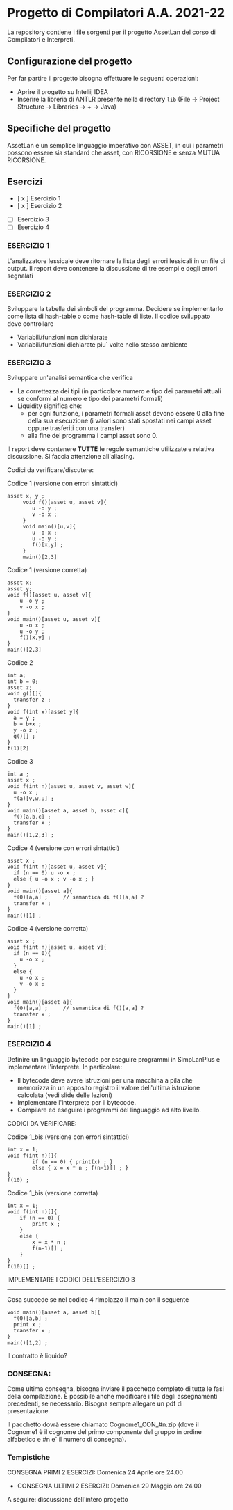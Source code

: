 # Progetto di Compilatori A.A. 2021-22
La repository contiene i file sorgenti per il progetto AssetLan del corso di Compilatori e Interpreti.

## Configurazione del progetto
Per far partire il progetto bisogna effettuare le seguenti operazioni:
- Aprire il progetto su Intellij IDEA
- Inserire la libreria di ANTLR presente nella directory `lib` (File -> Project Structure -> Libraries -> + -> Java) 

## Specifiche del progetto
AssetLan è un semplice linguaggio imperativo con ASSET, in cui i parametri possono essere sia standard che asset, con RICORSIONE e senza MUTUA RICORSIONE. 

## Esercizi

- [ x ] Esercizio 1
- [ x ] Esercizio 2
- [ ] Esercizio 3
- [ ] Esercizio 4

### ESERCIZIO 1
L'analizzatore lessicale deve ritornare la lista degli errori lessicali in un file 
di output. Il report deve contenere la discussione di tre esempi e degli errori segnalati

### ESERCIZIO 2
Sviluppare la tabella dei simboli del programma. Decidere se implementarlo come 
lista di hash-table o come hash-table di liste.
Il codice sviluppato deve controllare

- Variabili/funzioni non dichiarate
- Variabili/funzioni dichiarate piu` volte nello stesso ambiente 

### ESERCIZIO 3
Sviluppare un'analisi semantica che verifica 
- La correttezza dei tipi (in particolare numero e tipo dei parametri attuali se conformi al numero e tipo dei parametri formali)
- Liquidity significa che: 
   - per ogni funzione, i parametri formali asset devono essere 0 alla fine della sua esecuzione (i valori sono stati spostati nei campi asset oppure trasferiti con una transfer)
   - alla fine del programma i campi asset sono 0.

Il report deve contenere **TUTTE** le regole semantiche utilizzate e relativa discussione. Si faccia attenzione all'aliasing.

Codici da verificare/discutere:

Codice 1 (versione con errori sintattici)
```
asset x, y ;
     void f()[asset u, asset v]{
        u -o y ;
        v -o x ;
     }
     void main()[u,v]{
        u -o x ;
        u -o y ;
        f()[x,y] ;
     }
     main()[2,3]
```
Codice 1 (versione corretta)
```
asset x;
asset y;
void f()[asset u, asset v]{
    u -o y ;
    v -o x ;
}
void main()[asset u, asset v]{
    u -o x ;
    u -o y ;
    f()[x,y] ;
}
main()[2,3]
```
Codice 2
```
int a; 
int b = 0;
asset z;
void g()[]{
  transfer z ;
}
void f(int x)[asset y]{
  a = y ;
  b = b+x ;      
  y -o z ;
  g()[] ;
}
f(1)[2] 
```

Codice 3
```
int a ; 
asset x ;
void f(int n)[asset u, asset v, asset w]{ 
  u -o x ; 
  f(a)[v,w,u] ;
}
void main()[asset a, asset b, asset c]{
  f()[a,b,c] ;
  transfer x ;
}
main()[1,2,3] ;
```

Codice 4 (versione con errori sintattici)
```
asset x ;
void f(int n)[asset u, asset v]{ 
  if (n == 0) u -o x ; 
  else { u -o x ; v -o x ; }
}
void main()[asset a]{
  f(0)[a,a] ;     // semantica di f()[a,a] ?
  transfer x ;
}
main()[1] ;
```

Codice 4 (versione corretta)
```
asset x ;
void f(int n)[asset u, asset v]{
  if (n == 0){
    u -o x ;
  }
  else {
    u -o x ;
    v -o x ;
  }
}
void main()[asset a]{
  f(0)[a,a] ;     // semantica di f()[a,a] ?
  transfer x ;
}
main()[1] ;
```

### ESERCIZIO 4
Definire un linguaggio bytecode per eseguire programmi in SimpLanPlus
e implementare l'interprete. In particolare:

-  Il bytecode deve avere istruzioni per una macchina a pila che memorizza in un apposito registro il valore dell'ultima istruzione calcolata (vedi slide delle lezioni)
- Implementare l'interprete per il bytecode.
- Compilare ed eseguire i programmi del linguaggio ad alto livello.


CODICI DA VERIFICARE:

Codice 1_bis (versione con errori sintattici)
```
int x = 1;
void f(int n)[]{ 
        if (n == 0) { print(x) ; }
        else { x = x * n ; f(n-1)[] ; }
}
f(10) ;
```

Codice 1_bis (versione corretta)
```
int x = 1;
void f(int n)[]{
    if (n == 0) {
        print x ;
    }
    else {
        x = x * n ;
        f(n-1)[] ;
    }
}
f(10)[] ;
```


IMPLEMENTARE I CODICI DELL'ESERCIZIO 3

---

Cosa succede se nel codice 4 rimpiazzo il main con il seguente
```
void main()[asset a, asset b]{
  f(0)[a,b] ;
  print x ;
  transfer x ;
}
main()[1,2] ;
```
Il contratto è liquido?



### CONSEGNA: 
Come ultima consegna, bisogna inviare il pacchetto completo di tutte le fasi della compilazione.
È possibile anche modificare i file degli assegnamenti precedenti, se necessario.
Bisogna sempre allegare un pdf di presentazione.

Il pacchetto dovrà essere chiamato Cognome1_CON_#n.zip (dove il Cognome1 è il cognome del primo componente del gruppo in ordine alfabetico e #n e` il numero di consegna). 

### Tempistiche

   CONSEGNA PRIMI 2 ESERCIZI: Domenica 24 Aprile ore 24.00
-  CONSEGNA ULTIMI 2 ESERCIZI: Domenica 29 Maggio ore 24.00

A seguire: discussione dell'intero progetto